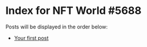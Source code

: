 # Index for NFT World #5688
Posts will be displayed in the order below:

- [Your first post](./001-first.md)

